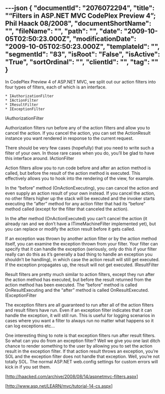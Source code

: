 ---json
{
  "documentId": "2076072294",
  "title": "“Filters in ASP.NET MVC CodePlex Preview 4”; Phil Haack 08/2008",
  "documentShortName": "",
  "fileName": "",
  "path": "",
  "date": "2009-10-05T02:50:23.000Z",
  "modificationDate": "2009-10-05T02:50:23.000Z",
  "templateId": "",
  "segmentId": "83",
  "isRoot": "False",
  "isActive": "True",
  "sortOrdinal": "",
  "clientId": "",
  "tag": ""
}
---

In CodePlex Preview 4 of ASP.NET MVC, we split out our action filters into four types of filters, each of which is an interface.

    * IAuthorizationFilter
    * IActionFilter
    * IResultFilter
    * IExceptionFilter

IAuthorizationFilter

Authorization filters run before any of the action filters and allow you to cancel the action. If you cancel the action, you can set the ActionResult instance you want rendered in response to the current request.

There should be very few cases (hopefully) that you need to write such a filter of your own. In those rare cases when you do, you’ll be glad to have this interface around.
IActionFilter

Action filters allow you to run code before and after an action method is called, but before the result of the action method is executed. This effectively allows you to hook into the rendering of the view, for example.

In the “before” method (OnActionExecuting), you can cancel the action and even supply an action result of your own instead. If you cancel the action, no other filters higher up the stack will be executed and the invoker starts executing the “after” method for any action filter that had its “before” method called (except for the filter that canceled the action).

In the after method (OnActionExecuted) you can’t cancel the action (it already ran and we don’t have a ITimeMachineFilter implemented yet), but you can replace or modify the action result before it gets called.

If an exception was thrown by another action filter or by the action method itself, you can examine the exception thrown from your filter. Your filter can specify that it can handle the exception (seriously, only do this if your filter really can do this as it’s generally a bad thing to handle an exception you shouldn’t be handling), in which case the action result will still get executed. If the exception propagates up, the result will not get executed.
IResultFilter

Result filters are pretty much similar to action filters, except they run after the action method has executed, but before the result returned from the action method has been executed. The “before” method is called OnResultExecuting and the “after” method is called OnResultExecuted.
IExceptionFilter

The exception filters are all guaranteed to run after all of the action filters and result filters have run. Even if an exception filter indicates that it can handle the exception, it will still run. This is useful for logging scenarios in cases where you want a filter to always run no matter what happens so it can log exceptions etc…

One interesting thing to note is that exception filters run after result filters. So what can you do from an exception filter? Well we give you one last ditch chance to render something to the user by allowing you to set the action result in the exception filter. If that action result throws an exception, you’re SOL and the exception filter does not handle that exception. Well, you’re not totally SOL. The normal ASP.NET web.config settings for custom errors will kick in if you set them.

[http://haacked.com/archive/2008/08/14/aspnetmvc-filters.aspx]

[http://www.asp.net/LEARN/mvc/tutorial-14-cs.aspx]

